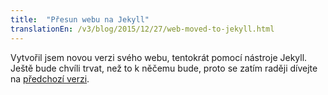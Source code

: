 ```yaml
---
title:  "Přesun webu na Jekyll"
translationEn: /v3/blog/2015/12/27/web-moved-to-jekyll.html
---
```


Vytvořil jsem novou verzi svého webu, tentokrát pomocí nástroje Jekyll. Ještě bude chvíli trvat, než to k něčemu bude, proto se zatím raději dívejte na [předchozí verzi](/v2/index.xml).